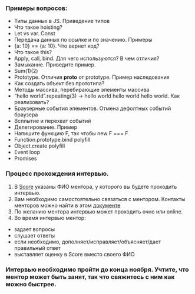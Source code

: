 ### Примеры вопросов: 
   * Типы данных в JS. Приведение типов
   * Что такое hoisting?
   * Let vs var. Const
   * Передача данных по ссылке и по значению. Примеры
   * {a: 10} == {a: 10}. Что вернет код?
   * Что такое this?
   * Apply, call, bind. Для чего используются? В чем отличия?
   * Замыкание. Приведите пример.
   * Sum(1)(2)
   * Prototype. Отличия __proto__ от prototype. Пример наследования
   * Как создать объект без прототипа?
   * Методы массива, перебирающие элементы массива
   * “hello world”.repeating(3) -> hello world hello world hello world. Как реализовать?
   * Браузерные события элементов. Отмена дефолтных событий браузера
   * Всплытие и перехват событий
   * Делегирование. Пример
   * Напишите функцию F, так чтобы new F === F
   * Function.prototype.bind polyfill
   * Object.create polyfill
   * Event loop
   * Promises
   
   
### Процесс прохождения интервью.
1. В [Score](https://docs.google.com/spreadsheets/d/1WCRTuiZxaOcUvZcQRlzwS9EPnuLar0nKo2pHrXQSltE/edit#gid=0) указаны ФИО ментора, у которого вы будете проходить интервью. 
2. Вам необходимо самостоятельно связаться с ментором. Контакты менторов можно найти в этом [документе](https://docs.google.com/spreadsheets/d/1hlcNs7zSLovV6xp_nYN_TtJ6zG-Y8WkICUf67wQixNw/edit)
3. По желанию ментора интервью может проходить очно или online.
4. Во время интервью ментор:
  - задает вопросы
  - слушает ответы
  - если необходимо, дополняет/исправляет/объясняет/дает правильный ответ
  - выставляет оценку в Score вместо своего ФИО

### Интервью необходимо пройти до конца ноября. Учтите, что ментор может быть занят, так что свяжитесь с ним как можно быстрее. 


